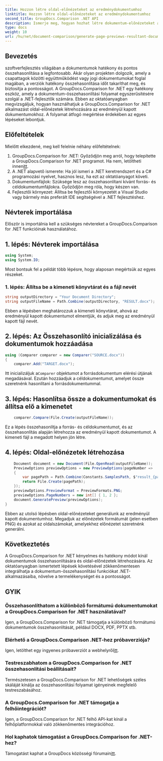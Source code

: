 ```yaml
---
title: Hozzon létre oldal-előnézeteket az eredménydokumentumhoz
linktitle: Hozzon létre oldal-előnézeteket az eredménydokumentumhoz
second_title: GroupDocs.Comparison .NET API
description: Ismerje meg, hogyan hozhat létre dokumentum-előnézeteket a GroupDocs.Comparison for .NET használatával. Hatékonyan és pontosan hasonlítsa össze a dokumentumokat.
type: docs
weight: 10
url: /hu/net/document-comparison/generate-page-previews-resultant-document/
---
```

## Bevezetés
szoftverfejlesztés világában a dokumentumok hatékony és pontos összehasonlítása a legfontosabb. Akár olyan projekten dolgozik, amely a csapattagok közötti együttműködést vagy jogi dokumentumokat foglal magában, a verziók hatékony összehasonlítása időt takaríthat meg, és biztosítja a pontosságot. A GroupDocs.Comparison for .NET egy hatékony eszköz, amely a dokumentum-összehasonlítási folyamat egyszerűsítésére szolgál a .NET-fejlesztők számára. Ebben az oktatóanyagban megvizsgáljuk, hogyan használhatjuk a GroupDocs.Comparison for .NET alkalmazást oldal-előnézetek létrehozására az eredményül kapott dokumentumokhoz. A folyamat átfogó megértése érdekében az egyes lépéseket lebontjuk.
## Előfeltételek
Mielőtt elkezdené, meg kell felelnie néhány előfeltételnek:
1.  GroupDocs.Comparison for .NET: Győződjön meg arról, hogy telepítette a GroupDocs.Comparison for .NET programot. Ha nem, letöltheti innen[itt](https://releases.groupdocs.com/comparison/net/).
2. A .NET alapvető ismerete: Ha jól ismeri a .NET keretrendszert és a C# programozási nyelvet, hasznos lesz, ha ezt az oktatóanyagot követi.
3. Dokumentumfájlok: Szüksége lesz az összehasonlítani kívánt forrás- és céldokumentumfájlokra. Győződjön meg róla, hogy készen van.
4. Fejlesztői környezet: Állítsa be fejlesztői környezetét a Visual Studio vagy bármely más preferált IDE segítségével a .NET fejlesztéshez.

## Névterek importálása
Először is importálnia kell a szükséges névtereket a GroupDocs.Comparison for .NET funkcióinak használatához.
## 1. lépés: Névterek importálása
```csharp
using System;
using System.IO;
```
Most bontsuk fel a példát több lépésre, hogy alaposan megértsük az egyes részeket.
### 1. lépés: Állítsa be a kimeneti könyvtárat és a fájl nevét
```csharp
string outputDirectory = "Your Document Directory";
string outputFileName = Path.Combine(outputDirectory, "RESULT.docx");
```
Ebben a lépésben meghatározzuk a kimeneti könyvtárat, ahová az eredményül kapott dokumentumot elmentjük, és adjuk meg az eredményül kapott fájl nevét.
## 2. lépés: Az Összehasonlító inicializálása és dokumentumok hozzáadása
```csharp
using (Comparer comparer = new Comparer("SOURCE.docx"))
{
    comparer.Add("TARGET.docx");
```
 Itt inicializáljuk a`Comparer` objektumot a forrásdokumentum elérési útjának megadásával. Ezután hozzáadjuk a céldokumentumot, amelyet össze szeretnénk hasonlítani a forrásdokumentummal.
## 3. lépés: Hasonlítsa össze a dokumentumokat és állítsa elő a kimenetet
```csharp
    comparer.Compare(File.Create(outputFileName));
```
Ez a lépés összehasonlítja a forrás- és céldokumentumot, és az összehasonlítás alapján létrehozza az eredményül kapott dokumentumot. A kimeneti fájl a megadott helyen jön létre.
## 4. lépés: Oldal-előnézetek létrehozása
```csharp
    Document document = new Document(File.OpenRead(outputFileName));
    PreviewOptions previewOptions = new PreviewOptions(pageNumber =>
    {
        var pagePath = Path.Combine(Constants.SamplesPath, $"result_{pageNumber}.png");
        return File.Create(pagePath);
    });
    previewOptions.PreviewFormat = PreviewFormats.PNG;
    previewOptions.PageNumbers = new int[] { 1, 2 };
    document.GeneratePreview(previewOptions);
}
```
Ebben az utolsó lépésben oldal-előnézeteket generálunk az eredményül kapott dokumentumhoz. Megadjuk az előnézetek formátumát (jelen esetben PNG) és azokat az oldalszámokat, amelyekhez előnézetet szeretnénk generálni.

## Következtetés
A GroupDocs.Comparison for .NET kényelmes és hatékony módot kínál dokumentumok összehasonlítására és oldal-előnézetek létrehozására. Az oktatóanyagban ismertetett lépések követésével zökkenőmentesen integrálhatja a dokumentum-összehasonlítási funkciókat .NET-alkalmazásaiba, növelve a termelékenységet és a pontosságot.
## GYIK
### Összehasonlíthatom a különböző formátumú dokumentumokat a GroupDocs.Comparison for .NET használatával?
Igen, a GroupDocs.Comparison for .NET támogatja a különböző formátumú dokumentumok összehasonlítását, például DOCX, PDF, PPTX stb.
### Elérhető a GroupDocs.Comparison .NET-hez próbaverziója?
 Igen, letölthet egy ingyenes próbaverziót a webhelyről[itt](https://releases.groupdocs.com/).
### Testreszabhatom a GroupDocs.Comparison for .NET összehasonlítási beállításait?
Természetesen a GroupDocs.Comparison for .NET lehetőségek széles skáláját kínálja az összehasonlítási folyamat igényeinek megfelelő testreszabásához.
### A GroupDocs.Comparison for .NET támogatja a felhőintegrációt?
Igen, a GroupDocs.Comparison for .NET felhő API-kat kínál a felhőplatformokkal való zökkenőmentes integrációhoz.
### Hol kaphatok támogatást a GroupDocs.Comparison for .NET-hez?
 Támogatást kaphat a GroupDocs közösségi fórumain[itt](https://forum.groupdocs.com/c/comparison/12).